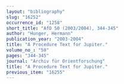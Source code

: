```yaml
---
layout: "bibliography"
slug: "16252"
occurrence_id: "1258"
short_title: "AfO 50 (2003/2004), 344-345"
author: "Hunger, Hermann"
publication_year: "2003-2004"
title: "A Procedure Text for Jupiter."
volume_no_: "50"
pages: "344-345"
journal: "Archiv für Orientforschung"
title: "A Procedure Text for Jupiter."
previous_item: "16255"
---
```

